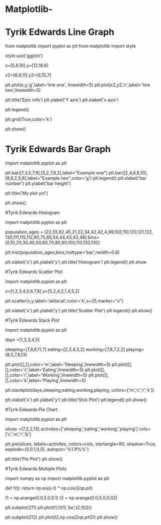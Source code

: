 # Matplotlib-

# Tyrik Edwards Line Graph 

from matplotlib import pyplot as plt
from matplotlib import style 

style.use('ggplot')

x=[5,8,10]
y=[12,16,6]

x2=[6,9,11]
y2=[6,15,7]

plt.plot(x,y,'g',label='line one', linewidth=5)
plt.plot(x2,y2,'c',label='line two',linewidth=5)

plt.title('Epic info')
plt.ylabel('Y axis')
plt.xlabel('x asis')

plt.legend()

plt.grid(True,color='k')

plt.show()

# Tyrik Edwards Bar Graph

import matplotlib.pyplot as plt 

plt.bar([1,3,5,7,9],[5,2,7,8,2],label="Example one")
plt.bar([2,4,6,8,10],[8,6,2,5,6],label="Example two",color='g')
plt.legend()
plt.xlabel('bar number')
plt.ylabel('bar height')

plt.title('My plot yo!')

plt.show()

#Tyrik Edwards Histogram

import matplotlib.pyplot as plt

population_ages = [22,55,62,45,21,22,34,42,42,4,99,102,110,120,121,122,
                  130,111,115,112,80,75,65,54,44,43,42,48]
bins=[0,10,20,30,40,50,60,70,80,90,100,110,120,130]

plt.hist(population_ages,bins,histtype='bar',rwidth=0.8)

plt.xlabel('x')
plt.ylabel('y')
plt.title('Histogram')
plt.legend()
plt.show

#Tyrik Edwards Scatter Plot 

import matplotlib.pyplot as plt

x=[1,2,3,4,5,6,7,8]
y=[5,2,4,2,1,4,5,2]

plt.scatter(x,y,label='skitscat',color='k',s=25,marker="o")

plt.xlabel('x')
plt.ylabel('y')
plt.title('Scatter Plot')
plt.legend()
plt.show()


#Tyrik Edwards Stack Plot

import matplotlib.pyplot as plt

days =[1,2,3,4,5]

sleeping=[7,8,6,11,7]
eating=[2,3,4,3,2]
working=[7,8,7,2,2]
playing=[8,5,7,8,13]

plt.plot([],[],color='m',label='Sleeping',linewidth=5)
plt.plot([],[],color='c',label='Eating',linewidth=5)
plt.plot([],[],color='r',label='Working',linewidth=5)
plt.plot([],[],color='k',label='Playing',linewidth=5)

plt.stackplot(days,sleeping,eating,working,playing,
             colors=['m','c','r','k'])

plt.xlabel('x')
plt.ylabel('y')
plt.title('Stck Plot')
plt.legend()
plt.show()

#Tyrik Edwards Pie Chart

import matplotlib.pyplot as plt

slices =[7,2,2,13]
activites=['sleeping','eating','working','playing']
cols=['c','m','r','b']

plt.pie(slices,
       labels=activites,
       colors=cols,
       startangle=90,
       shadow=True,
       explode=(0,0.1,0,0),
       autopct='%1.1f%%')

plt.title('Pie Plot')
plt.show()

#Tyrik Edwards Multiple Plots

import numpy as np
import matplotlib.pyplot as plt 

def f(t):
    return np.exp(-t) * np.cos(2*np.pi*t)

t1 = np.arange(0.0,5.0,0.1)
t2 = np.arange(0.0,5.0,0.02)

plt.subplot(211)
plt.plot(t1,f(t1),'bo',t2,f(t2))

plt.subplot(212)
plt.plot(t2,np.cos(2*np.pi*t2))
plt.show()
